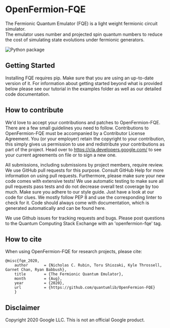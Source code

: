 # OpenFermion-FQE
The Fermionic Quantum Emulator (FQE) is a light weight fermionic circuit simulator.  
The emulator uses number and projected spin quantum numbers to reduce the cost of simulating state 
evolutions under fermionic generators. 

![Python package](https://github.com/quantumlib/OpenFermion-FQE/workflows/Python%20package/badge.svg?branch=master)

## Getting Started
Installing FQE requires pip. Make sure that you are using an up-to-date version of it. 
For information about getting started beyond what is provided below please see our 
tutorial in the examples folder as well as our detailed code documentation.

## How to contribute
We'd love to accept your contributions and patches to OpenFermion-FQE. 
There are a few small guidelines you need to follow. 
Contributions to OpenFermion-FQE must be accompanied by a Contributor License Agreement. 
You (or your employer) retain the copyright to your contribution, this simply gives us permission 
to use and redistribute your contributions as part of the project. 
Head over to https://cla.developers.google.com/ to see your current agreements on file or to sign a new one.

All submissions, including submissions by project members, require review. 
We use GitHub pull requests for this purpose. Consult GitHub Help for more information on using pull requests. 
Furthermore, please make sure your new code comes with extensive tests! We use automatic testing to 
make sure all pull requests pass tests and do not decrease overall test coverage by too much. 
Make sure you adhere to our style guide. Just have a look at our code for clues. 
We mostly follow PEP 8 and use the corresponding linter to check for it. 
Code should always come with documentation, which is generated automatically and can be found here.

We use Github issues for tracking requests and bugs. 
Please post questions to the Quantum Computing Stack Exchange with an 'openfermion-fqe' tag.

## How to cite
When using OpenFermion-FQE for research projects, please cite:

```
@misc{fqe_2020,
    author       = {Nicholas C. Rubin, Toru Shiozaki, Kyle Throssell, Garnet Chan, Ryan Babbush},
    title        = {The Fermionic Quantum Emulator},
    month        = {Aug},
    year         = {2020},
    url          = {https://github.com/quantumlib/OpenFermion-FQE} 
    }
```

## Disclaimer
Copyright 2020 Google LLC. This is not an official Google product.
